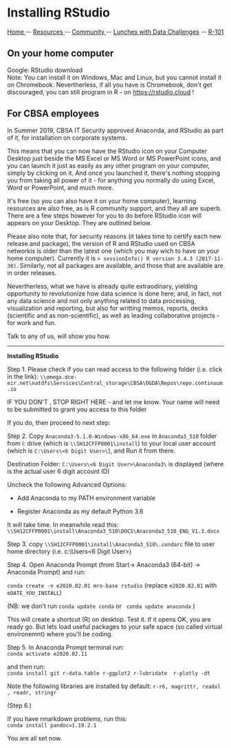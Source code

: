 

# Installing RStudio  

[ Home ](https://IVI-M.github.io/R-Ottawa/) --  [ Resources ](resources.md) -- [ Community ](community.md) -- [Lunches with Data Challenges](meetups.md) -- [ R-101 ](https://github.com/IVI-M/R-Ottawa/tree/master/r101)

## On your home computer

Google: RStudio download  
Note: You can install it on Windows, Mac and Linux, but you cannot install it on Chromebook. Nevertherless, if all you have is Chromebook, don't get discouraged, you can still program in R - on https://rstudio.cloud !

## For CBSA employees

In Summer 2019, CBSA IT Security approved Anaconda, and RStudio as part of it, for installation on corporate systems.

This means that you can  now have the RStudio icon  on your Computer Desktop just beside the MS Excel or MS Word or MS PowerPoint icons, 
and you can launch it just as easily as any other program on your computer, simply by clicking on it.
And once you launched it, there's nothing stopping you from taking all power of it  - for anything you  normally
do using Excel, Word or PowerPoint, and much more. 

It's free (so you can also have it on your home computer), learning resources are also free, as is R community support, and
they all are superb.
There are a few steps however for you to do before RStudio icon will appears on your Desktop. They are outlined below.

Please also note that, for security reasons (it takes time to certify each new release and package), the version of R and RStudio 
used on CBSA networkis  is older than the latest one (which you may wich to have on your home computer).  Currently it is `> sessionInfo()
R version 3.4.3 (2017-11-30)`. Similarly, not all packages are available, and those that are available are in order releases.

Nevertherless, what we have is already quite extraodinary, yielding opportunity to revolutionize how data science is done here; and, 
in fact, 
not any data science and not only anything related to data processing, visualization  and reporting, but also for writting memos, reports, decks (scientific and as non-scientific), as well as leading collaborative projects - for work and fun.


Talk to any of us, will show you how.


***

**Installing RStudio**


 

Step 1. Please check if you can read access to the following folder (i.e. click in the link):
`\\omega.dce-eir.net\natdfs\Services\Central_storage\CBSA\OGDA\Repos\repo.continuum.io`


IF YOU DON'T , STOP RIGHT HERE  - and let me know. Your name will need to be submitted to grant you access to this folder

If you do, then proceed to next step:

 

Step 2. Copy `Anaconda3-5.1.0-Windows-x86_64.exe` in `Anaconda3_510` folder  from i: drive (which is `\\SH12CFFP0001\install`) to your local  user account  (which is `C:\Users\<6 Digit User>\`), and Run it from there.


Destination Folder: `C:\Users\<6 Digit User>\Anaconda3\` is displayed
(where <User> is the actual user 6 digit account ID)

 
Uncheck the following Advanced Options:

- Add Anaconda to my PATH environment variable

- Register Anaconda as my default Python 3.6

 

It will take time. In meanwhile read this:   `\\SH12CFFP0001\install\Anaconda3_510\DOCS\Anaconda3_510_ENG_V1.3.docx` 

 

Step 3. copy `\\SH12CFFP0001\install\Anaconda3_510\.condarc` file to user home directory (i.e. c:\Users\<6 Digit User>)

 

Step 4. Open Anaconda Prompt (from Start-> Anaconda3 (64-bit) -> Anaconda Prompt) and run:    

`conda create -n e2020.02.01 mro-base rstudio`   (replace `e2020.02.01` with `eDATE_YOU_INSTALL`)

(NB: we don't run   `conda update conda` or ` conda update anaconda` )  

<!-- Currently we have  conda-4.6.14 as of Jan 2020. Do not change it)   -->

This will create a shortcut  (R) on desktop.
Test it. If it opens OK, you are ready go. 
But lets load useful packages to your safe space (so called virtual environemnt) where you'll be coding.

 
Step 5.
In Anaconda Prompt terminal run:    
`conda activate e2020.02.11`

and then run:    
`conda install git r-data.table r-ggplot2 r-lubridate  r-plotly -dt` 

Note the following libraries are installed by default: 
`r-r6, magrittr, readxl , readr, stringr`
 


(Step 6.)

If you have rmarkdown problems, run this:   
`conda install pandoc=1.19.2.1`


You are all set now.
